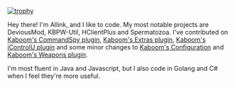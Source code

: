 [Kaboom's CommandSpy plugin]: https://github.com/kaboomserver/commandspy
[Kaboom's Extras plugin]: https://github.com/kaboomserver/extras
[Kaboom's iControlU plugin]: https://github.com/kaboomserver/icontrolu
[Kaboom's Configuration]: https://github.com/kaboomserver/server
[Kaboom's Weapons plugin]: https://github.com/kaboomserver/weapons

[![trophy](https://github-profile-trophy.vercel.app/?username=business-goose)](https://github.com/ryo-ma/github-profile-trophy)

Hey there! I'm Allink, and I like to code. My most notable projects are DeviousMod, KBPW-Util, HClientPlus and Spermatozoa. I've contributed on [Kaboom's CommandSpy plugin], [Kaboom's Extras plugin], [Kaboom's iControlU plugin] and some minor changes to [Kaboom's Configuration] and [Kaboom's Weapons plugin].

I'm most fluent in Java and Javascript, but I also code in Golang and C# when I feel they're more useful.
